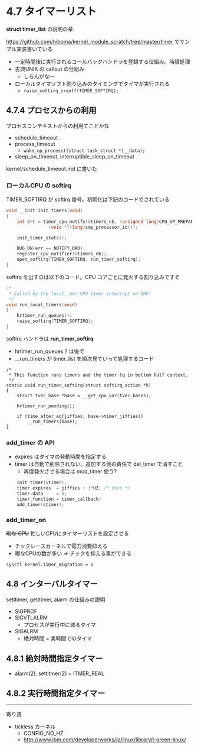 # 4.7 タイマーリスト

**struct timer_list** の説明の章.

https://github.com/hiboma/kernel_module_scratch/tree/master/timer でサンプル実装書いている

 * 一定時間後に実行されるコールバックハンドラを登録する仕組み。時限処理
 * 古典UNIX の callout の仕組み
   * しらんがな〜
 * ローカルタイマソフト割り込みのタイミングでタイマが実行される
   * `raise_softirq_irqoff(TIMER_SOFTIRQ);`

## 4.7.4 プロセスからの利用

プロセスコンテキストからの利用てことかな

 * schedule_timeout
 * process_timeout
   * `wake_up_process((struct task_struct *)__data);`
 * sleep_on_timeout, interruptible_sleep_on_timeout

kernel/schedule_timeout.md に書いた 

### ローカルCPU の softirq

TIMER_SOFTIRQ が softirq 番号。初期化は下記のコードでされている

```c   
void __init init_timers(void)
{
	int err = timer_cpu_notify(&timers_nb, (unsigned long)CPU_UP_PREPARE,
				(void *)(long)smp_processor_id());

	init_timer_stats();

	BUG_ON(err == NOTIFY_BAD);
	register_cpu_notifier(&timers_nb);
	open_softirq(TIMER_SOFTIRQ, run_timer_softirq);
}
```

softirq を出すのは以下のコード。CPU コアごとに発火する割り込みですぞ

```c
/*
 * Called by the local, per-CPU timer interrupt on SMP.
 */
void run_local_timers(void)
{
	hrtimer_run_queues();
	raise_softirq(TIMER_SOFTIRQ);
}
```

softirq ハンドラは **run_timer_softirq**

 * hrtimer_run_queues ? は後で
 * __run_timers が timer_list を順次見ていって処理するコード

```
/*
 * This function runs timers and the timer-tq in bottom half context.
 */
static void run_timer_softirq(struct softirq_action *h)
{
	struct tvec_base *base = __get_cpu_var(tvec_bases);

	hrtimer_run_pending();

	if (time_after_eq(jiffies, base->timer_jiffies))
		__run_timers(base);
}
```

### add_timer の API

 * expires はタイマの発動時間を指定する
 * timer は自動で削除されない。追加する側の責任で del_timer で消すこと
   * 再度発火させる場合は mod_timer 使う?

```c
	init_timer(&timer);
	timer.expires  = jiffies + 3*HZ; /* 3sec */
	timer.data     = 0;
	timer.function = timer_callback;
	add_timer(&timer);
```

### add_timer_on

~~暇な CPU~~ 忙しいCPUにタイマーリストを設定させる

 * チックレースカーネルで電力消費抑える
 * 暇なCPUの数が多い => チックを抑える事ができる

```
sysctl kernel.timer_migration = 1
```

## 4.8 インターバルタイマー

setitimer, getitimer, alarm の仕組みの説明

 * SIGPROF
 * SIGVTLALRM
   * プロセスが実行中に減るタイマ
 * SIGALRM
   * 絶対時間 = 実時間でのタイマ

## 4.8.1 絶対時間指定タイマー

 * alarm(2), settitmer(2) + ITMER_REAL

## 4.8.2 実行時間指定タイマー

----

寄り道

 * tickless カーネル
   * CONFIG_NO_HZ
   * http://www.ibm.com/developerworks/jp/linux/library/l-green-linux/